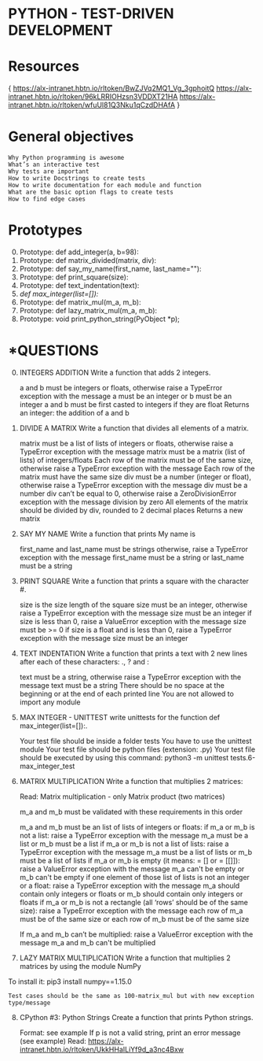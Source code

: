 # PYTHON - TEST-DRIVEN DEVELOPMENT

# Resources
{
https://alx-intranet.hbtn.io/rltoken/BwZJVq2MQ1_Vg_3gphoitQ
https://alx-intranet.hbtn.io/rltoken/96kLRRIOHzsn3VDDXT21HA
https://alx-intranet.hbtn.io/rltoken/wfuUl81Q3Nku1qCzdDHAfA
}

# General objectives

    Why Python programming is awesome
    What’s an interactive test
    Why tests are important
    How to write Docstrings to create tests
    How to write documentation for each module and function
    What are the basic option flags to create tests
    How to find edge cases

# Prototypes

0. Prototype: def add_integer(a, b=98):
1. Prototype: def matrix_divided(matrix, div):
2. Prototype: def say_my_name(first_name, last_name=""):
3. Prototype: def print_square(size):
4. Prototype: def text_indentation(text):
5. *def max_integer(list=[]):*
6. Prototype: def matrix_mul(m_a, m_b):
7. Prototype: def lazy_matrix_mul(m_a, m_b):
8. Prototype: void print_python_string(PyObject *p);

# *QUESTIONS

0. INTEGERS ADDITION
Write a function that adds 2 integers.

    a and b must be integers or floats, otherwise raise a TypeError exception with the message a must be an integer or b must be an integer
    a and b must be first casted to integers if they are float
    Returns an integer: the addition of a and b

1. DIVIDE A MATRIX
Write a function that divides all elements of a matrix.

    matrix must be a list of lists of integers or floats, otherwise raise a TypeError exception with the message matrix must be a matrix (list of lists) of integers/floats
    Each row of the matrix must be of the same size, otherwise raise a TypeError exception with the message Each row of the matrix must have the same size
    div must be a number (integer or float), otherwise raise a TypeError exception with the message div must be a number
    div can’t be equal to 0, otherwise raise a ZeroDivisionError exception with the message division by zero
    All elements of the matrix should be divided by div, rounded to 2 decimal places
    Returns a new matrix

2. SAY MY NAME
Write a function that prints My name is <first name> <last name>

    first_name and last_name must be strings otherwise, raise a TypeError exception with the message first_name must be a string or last_name must be a string

3. PRINT SQUARE
Write a function that prints a square with the character #.

    size is the size length of the square
    size must be an integer, otherwise raise a TypeError exception with the message size must be an integer
    if size is less than 0, raise a ValueError exception with the message size must be >= 0
    if size is a float and is less than 0, raise a TypeError exception with the message size must be an integer

4. TEXT INDENTATION
Write a function that prints a text with 2 new lines after each of these characters: ., ? and :

    text must be a string, otherwise raise a TypeError exception with the message text must be a string
    There should be no space at the beginning or at the end of each printed line
    You are not allowed to import any module

5. MAX INTEGER - UNITTEST
write unittests for the function def max_integer(list=[]):.

    Your test file should be inside a folder tests
    You have to use the unittest module
    Your test file should be python files (extension: .py)
    Your test file should be executed by using this command: python3 -m unittest tests.6-max_integer_test

6. MATRIX MULTIPLICATION
Write a function that multiplies 2 matrices:

    Read: Matrix multiplication - only Matrix product (two matrices)

    m_a and m_b must be validated with these requirements in this order

    m_a and m_b must be an list of lists of integers or floats:
        if m_a or m_b is not a list: raise a TypeError exception with the message m_a must be a list or m_b must be a list
        if m_a or m_b is not a list of lists: raise a TypeError exception with the message m_a must be a list of lists or m_b must be a list of lists
        if m_a or m_b is empty (it means: = [] or = [[]]): raise a ValueError exception with the message m_a can't be empty or m_b can't be empty
        if one element of those list of lists is not an integer or a float: raise a TypeError exception with the message m_a should contain only integers or floats or m_b should contain only integers or floats
        if m_a or m_b is not a rectangle (all ‘rows’ should be of the same size): raise a TypeError exception with the message each row of m_a must be of the same size or each row of m_b must be of the same size

    If m_a and m_b can’t be multiplied: raise a ValueError exception with the message m_a and m_b can't be multiplied

7. LAZY MATRIX MULTIPLICATION
Write a function that multiplies 2 matrices by using the module NumPy

To install it: pip3 install numpy==1.15.0

    Test cases should be the same as 100-matrix_mul but with new exception type/message

8. CPython #3: Python Strings
Create a function that prints Python strings.

    Format: see example
    If p is not a valid string, print an error message (see example)
    Read: https://alx-intranet.hbtn.io/rltoken/UkkHHaILiYf9d_a3nc4Bxw
